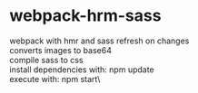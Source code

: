 # webpack-hrm-sass
webpack with hmr and sass refresh on changes\
converts images to base64\
compile sass to css\
install dependencies with: npm update\
execute with: npm start\
